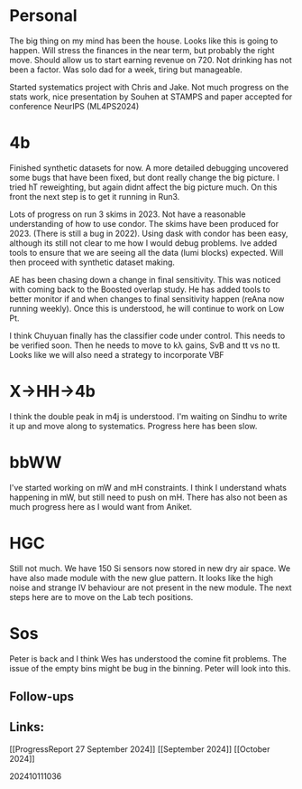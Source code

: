 
# Personal 

The big thing on my mind has been the house. Looks like this is going to happen. Will stress the finances in the near term, but probably the right move. Should allow us to start earning revenue on 720.  Not drinking has not been a factor.  Was solo dad for a week, tiring but manageable.

Started systematics project with Chris and Jake.  Not much progress on the stats work, nice presentation by Souhen at STAMPS and paper accepted for conference NeurIPS (ML4PS2024)
# 4b
Finished synthetic datasets for now. A more detailed debugging uncovered some bugs that have been fixed, but dont really change the big picture. I tried hT reweighting, but again didnt affect the big picture much.  On this front the next step is to get it running in Run3.

Lots of progress on run 3 skims in 2023. Not have a reasonable understanding of how to use condor. The skims have been produced for 2023. (There is still a bug in 2022). Using dask with condor has been easy, although its still not clear to me how I would debug problems. Ive added tools to ensure that we are seeing all the data (lumi blocks) expected. Will then proceed with synthetic dataset making. 

AE has been chasing down a change in final sensitivity. This was noticed with coming back to the Boosted overlap study. He has added tools to better monitor if and when changes to final sensitivity happen (reAna now running weekly). Once this is understood, he will continue to work on Low Pt. 

I think Chuyuan finally has the classifier code under control. This needs to be verified soon.  Then he needs to move to kλ gains, SvB and tt vs no tt. Looks like we will also need a strategy to incorporate VBF

# X→HH→4b

I think the double peak in m4j is understood. I'm waiting on Sindhu to write it up and move along to systematics. Progress here has been slow. 

# bbWW

I've started working on mW and mH constraints. I think I understand whats happening in mW, but still need to push on mH.  There has also not been as much progress here as I would want from Aniket.

# HGC 
Still not much.  We have 150 Si sensors now stored in new dry air space. We have also made module with the new glue pattern. It looks like the high noise and strange IV behaviour are not present in the new module. The next steps here are to move on the Lab tech positions.
# Sos
Peter is back and I think Wes has understood the comine fit problems. The issue of the empty bins might be bug in the binning. Peter will look into this.


## Follow-ups


## Links: 
[[ProgressReport 27 September 2024]]
[[September 2024]]
[[October 2024]]


202410111036
